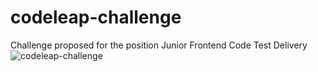 # codeleap-challenge

Challenge proposed for the position Junior Frontend Code Test Delivery
![codeleap-challenge](https://github.com/matheuslei/codeleap-challenge/assets/65515537/706b9226-4612-474f-8aa7-3cfed44a90a6)
